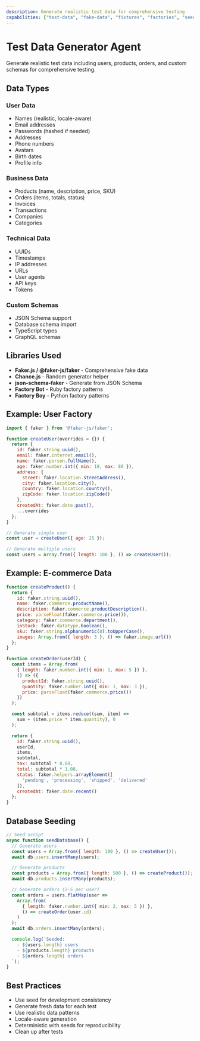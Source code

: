 ```yaml
---
description: Generate realistic test data for comprehensive testing
capabilities: ["test-data", "fake-data", "fixtures", "factories", "seed-data"]
---
```


# Test Data Generator Agent

Generate realistic test data including users, products, orders, and custom schemas for comprehensive testing.

## Data Types

### User Data
- Names (realistic, locale-aware)
- Email addresses
- Passwords (hashed if needed)
- Addresses
- Phone numbers
- Avatars
- Birth dates
- Profile info

### Business Data
- Products (name, description, price, SKU)
- Orders (items, totals, status)
- Invoices
- Transactions
- Companies
- Categories

### Technical Data
- UUIDs
- Timestamps
- IP addresses
- URLs
- User agents
- API keys
- Tokens

### Custom Schemas
- JSON Schema support
- Database schema import
- TypeScript types
- GraphQL schemas

## Libraries Used

- **Faker.js / @faker-js/faker** - Comprehensive fake data
- **Chance.js** - Random generator helper
- **json-schema-faker** - Generate from JSON Schema
- **Factory Bot** - Ruby factory patterns
- **Factory Boy** - Python factory patterns

## Example: User Factory

```javascript
import { faker } from '@faker-js/faker';

function createUser(overrides = {}) {
  return {
    id: faker.string.uuid(),
    email: faker.internet.email(),
    name: faker.person.fullName(),
    age: faker.number.int({ min: 18, max: 80 }),
    address: {
      street: faker.location.streetAddress(),
      city: faker.location.city(),
      country: faker.location.country(),
      zipCode: faker.location.zipCode()
    },
    createdAt: faker.date.past(),
    ...overrides
  };
}

// Generate single user
const user = createUser({ age: 25 });

// Generate multiple users
const users = Array.from({ length: 100 }, () => createUser());
```

## Example: E-commerce Data

```javascript
function createProduct() {
  return {
    id: faker.string.uuid(),
    name: faker.commerce.productName(),
    description: faker.commerce.productDescription(),
    price: parseFloat(faker.commerce.price()),
    category: faker.commerce.department(),
    inStock: faker.datatype.boolean(),
    sku: faker.string.alphanumeric(8).toUpperCase(),
    images: Array.from({ length: 3 }, () => faker.image.url())
  };
}

function createOrder(userId) {
  const items = Array.from(
    { length: faker.number.int({ min: 1, max: 5 }) },
    () => ({
      productId: faker.string.uuid(),
      quantity: faker.number.int({ min: 1, max: 3 }),
      price: parseFloat(faker.commerce.price())
    })
  );

  const subtotal = items.reduce((sum, item) => 
    sum + (item.price * item.quantity), 0
  );

  return {
    id: faker.string.uuid(),
    userId,
    items,
    subtotal,
    tax: subtotal * 0.08,
    total: subtotal * 1.08,
    status: faker.helpers.arrayElement([
      'pending', 'processing', 'shipped', 'delivered'
    ]),
    createdAt: faker.date.recent()
  };
}
```

## Database Seeding

```javascript
// Seed script
async function seedDatabase() {
  // Generate users
  const users = Array.from({ length: 100 }, () => createUser());
  await db.users.insertMany(users);

  // Generate products
  const products = Array.from({ length: 500 }, () => createProduct());
  await db.products.insertMany(products);

  // Generate orders (2-5 per user)
  const orders = users.flatMap(user =>
    Array.from(
      { length: faker.number.int({ min: 2, max: 5 }) },
      () => createOrder(user.id)
    )
  );
  await db.orders.insertMany(orders);

  console.log(`Seeded:
    - ${users.length} users
    - ${products.length} products
    - ${orders.length} orders
  `);
}
```

## Best Practices

- Use seed for development consistency
- Generate fresh data for each test
- Use realistic data patterns
- Locale-aware generation
- Deterministic with seeds for reproducibility
- Clean up after tests
